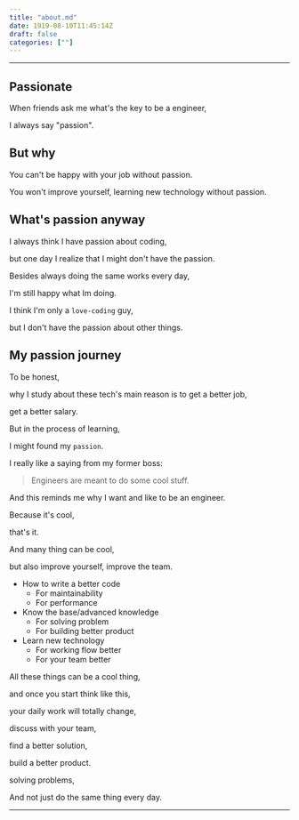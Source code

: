 ```yaml
---
title: "about.md"
date: 1919-08-10T11:45:14Z
draft: false
categories: [""]
---
```




---

## Passionate

When friends ask me what's the key to be a engineer, 

I always say "passion".

## But why

You can't be happy with your job without passion.

You won't improve yourself, learning new technology without passion.

## What's passion anyway

I always think I have passion about coding,

but one day I realize that I might don't have the passion.

Besides always doing the same works every day,

I'm still happy what Im doing.

I think I'm only a `love-coding` guy,

but I don't have the passion about other things.

## My passion journey

To be honest, 

why I study about these tech's main reason is to get a better job,

get a better salary.

But in the process of learning,

I might found my `passion`.

I really like a saying from my former boss: 

> Engineers are meant to do some cool stuff.

And this reminds me why I want and like to be an engineer.

Because it's cool, 

that's it.

And many thing can be cool,

but also improve yourself, improve the team.

* How to write a better code
  * For maintainability
  * For performance
* Know the base/advanced knowledge
  * For solving problem
  * For building better product
* Learn new technology
  * For working flow better
  * For your team better

All these things can be a cool thing,

and once you start think like this,

your daily work will totally change,

discuss with your team,

find a better solution,

build a better product.

solving problems,

And not just do the same thing every day.

---

